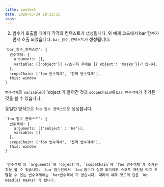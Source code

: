 ```yaml
---
title: context
date: 2020-03-24 19:21:31
tags:
---
```


2. 함수가 호출될 때마다 각각의 컨텍스트가 생성됩니다.
   위 예제 코드에서 bar 함수가 먼저 호출 되었습니다. `bar_함수_컨텍스트`가 생성됩니다.

```
'bar_함수_컨텍스트': {
  변수객체: {
    arguments: [],
    variable: [{'object'}] //초기화 후에는 [{'object': 'masks'}]가 됩니다.
  },
  scopeChain: ['foo 변수객체', '전역 변수객체'],
  this: window
}
```

`변수객체`의 `variable`에 'object'가 들어간 것과 `scopeChain`에 `bar 변수객체`가 추가된 것을 볼 수 있습니다.

동일한 방식으로 `foo 함수 컨텍스트`도 생성됩니다.

```
'foo_함수_컨텍스트': {
  변수객체: {
    arguments: [{'subject' : 'We'}],
    variable: []
  },
  scopeChain: ['foo 변수객체', '전역 변수객체'],
  this: window
}


`변수객체`의 `arguments`에 'object'가, `scopeChain`에 `foo 변수객체`가 추가된 것을 볼 수 있습니다. `bar`함수안에서 `foo`함수가 실행 되더라도 스코프 체인을 타고 도달할 수 있는 변수객체에는 `bar변수객체`가 없습니다. 따라서 예제 코드의 답은 'We need(s) masks!'가 됩니다.
```
